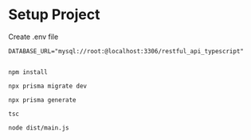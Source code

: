 # Setup Project

Create .env file
```
DATABASE_URL="mysql://root:@localhost:3306/restful_api_typescript"
```

``` shell

npm install

npx prisma migrate dev

npx prisma generate

tsc

node dist/main.js

```

